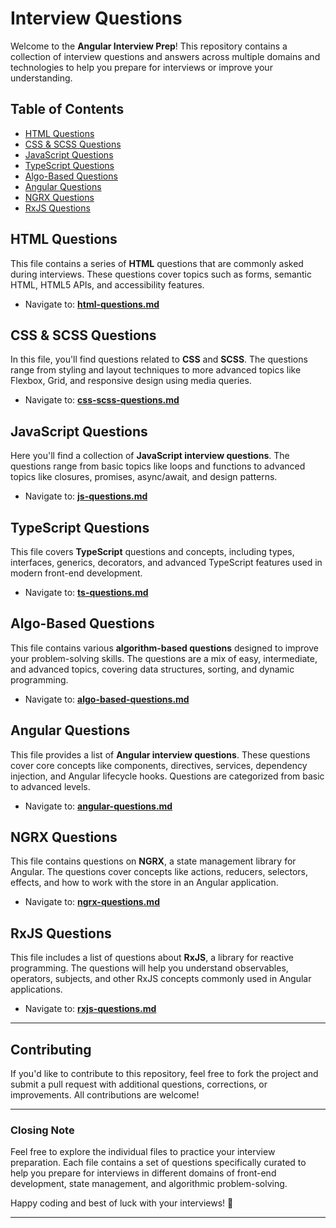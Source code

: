 # Interview Questions

Welcome to the **Angular Interview Prep**! This repository contains a collection of interview questions and answers across multiple domains and technologies to help you prepare for interviews or improve your understanding.

## Table of Contents

- [HTML Questions](#html-questions)
- [CSS & SCSS Questions](#css-scss-questions)
- [JavaScript Questions](#js-questions)
- [TypeScript Questions](#ts-questions)
- [Algo-Based Questions](#algo-based-questions)
- [Angular Questions](#angular-questions)
- [NGRX Questions](#ngrx-questions)
- [RxJS Questions](#rxjs-questions)


## HTML Questions

This file contains a series of **HTML** questions that are commonly asked during interviews. These questions cover topics such as forms, semantic HTML, HTML5 APIs, and accessibility features.

- Navigate to: [**html-questions.md**](html-questions.md)

## CSS & SCSS Questions

In this file, you'll find questions related to **CSS** and **SCSS**. The questions range from styling and layout techniques to more advanced topics like Flexbox, Grid, and responsive design using media queries.

- Navigate to: [**css-scss-questions.md**](css-scss-questions.md)

## JavaScript Questions

Here you'll find a collection of **JavaScript interview questions**. The questions range from basic topics like loops and functions to advanced topics like closures, promises, async/await, and design patterns.

- Navigate to: [**js-questions.md**](js-questions.md)

## TypeScript Questions

This file covers **TypeScript** questions and concepts, including types, interfaces, generics, decorators, and advanced TypeScript features used in modern front-end development.

- Navigate to: [**ts-questions.md**](ts-questions.md)

## Algo-Based Questions

This file contains various **algorithm-based questions** designed to improve your problem-solving skills. The questions are a mix of easy, intermediate, and advanced topics, covering data structures, sorting, and dynamic programming.

- Navigate to: [**algo-based-questions.md**](algo-based-questions.md)

## Angular Questions

This file provides a list of **Angular interview questions**. These questions cover core concepts like components, directives, services, dependency injection, and Angular lifecycle hooks. Questions are categorized from basic to advanced levels.

- Navigate to: [**angular-questions.md**](angular-questions.md)

## NGRX Questions

This file contains questions on **NGRX**, a state management library for Angular. The questions cover concepts like actions, reducers, selectors, effects, and how to work with the store in an Angular application.

- Navigate to: [**ngrx-questions.md**](ngrx-questions.md)

## RxJS Questions

This file includes a list of questions about **RxJS**, a library for reactive programming. The questions will help you understand observables, operators, subjects, and other RxJS concepts commonly used in Angular applications.

- Navigate to: [**rxjs-questions.md**](rxjs-questions.md)

---

## Contributing

If you'd like to contribute to this repository, feel free to fork the project and submit a pull request with additional questions, corrections, or improvements. All contributions are welcome!

---

### Closing Note

Feel free to explore the individual files to practice your interview preparation. Each file contains a set of questions specifically curated to help you prepare for interviews in different domains of front-end development, state management, and algorithmic problem-solving.

Happy coding and best of luck with your interviews! 🚀

---
